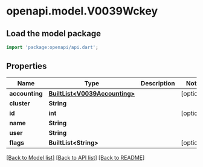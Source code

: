 # openapi.model.V0039Wckey

## Load the model package
```dart
import 'package:openapi/api.dart';
```

## Properties
Name | Type | Description | Notes
------------ | ------------- | ------------- | -------------
**accounting** | [**BuiltList&lt;V0039Accounting&gt;**](V0039Accounting.md) |  | [optional] 
**cluster** | **String** |  | 
**id** | **int** |  | [optional] 
**name** | **String** |  | 
**user** | **String** |  | 
**flags** | **BuiltList&lt;String&gt;** |  | [optional] 

[[Back to Model list]](../README.md#documentation-for-models) [[Back to API list]](../README.md#documentation-for-api-endpoints) [[Back to README]](../README.md)


